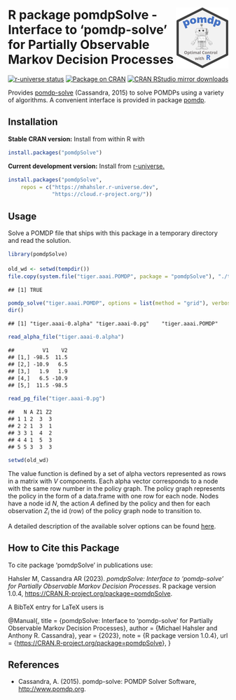 
# <img src="man/figures/logo.svg" align="right" height="139" /> R package pomdpSolve - Interface to ‘pomdp-solve’ for Partially Observable Markov Decision Processes

[![r-universe
status](https://mhahsler.r-universe.dev/badges/pomdpSolve)](https://mhahsler.r-universe.dev/pomdpSolve)
[![Package on
CRAN](https://www.r-pkg.org/badges/version/pomdpSolve)](https://CRAN.R-project.org/package=pomdpSolve)
[![CRAN RStudio mirror
downloads](https://cranlogs.r-pkg.org/badges/pomdpSolve)](https://CRAN.R-project.org/package=pomdpSolve)

Provides [pomdp-solve](http://www.pomdp.org/code/) (Cassandra, 2015) to
solve POMDPs using a variety of algorithms. A convenient interface is
provided in package [pomdp](https://github.com/mhahsler/pomdp).

## Installation

**Stable CRAN version:** Install from within R with

``` r
install.packages("pomdpSolve")
```

**Current development version:** Install from
[r-universe.](https://mhahsler.r-universe.dev/pomdpSolve)

``` r
install.packages("pomdpSolve",
    repos = c("https://mhahsler.r-universe.dev",
              "https://cloud.r-project.org/"))
```

## Usage

Solve a POMDP file that ships with this package in a temporary directory
and read the solution.

``` r
library(pomdpSolve)

old_wd <- setwd(tempdir())
file.copy(system.file("tiger.aaai.POMDP", package = "pomdpSolve"), "./tiger.aaai.POMDP")
```

    ## [1] TRUE

``` r
pomdp_solve("tiger.aaai.POMDP", options = list(method = "grid"), verbose = FALSE)
dir()
```

    ## [1] "tiger.aaai-0.alpha" "tiger.aaai-0.pg"    "tiger.aaai.POMDP"

``` r
read_alpha_file("tiger.aaai-0.alpha")
```

    ##         V1    V2
    ## [1,] -98.5  11.5
    ## [2,] -10.9   6.5
    ## [3,]   1.9   1.9
    ## [4,]   6.5 -10.9
    ## [5,]  11.5 -98.5

``` r
read_pg_file("tiger.aaai-0.pg")
```

    ##   N A Z1 Z2
    ## 1 1 2  3  3
    ## 2 2 1  3  1
    ## 3 3 1  4  2
    ## 4 4 1  5  3
    ## 5 5 3  3  3

``` r
setwd(old_wd)
```

The value function is defined by a set of alpha vectors represented as
rows in a matrix with $V$ components. Each alpha vector corresponds to a
node with the same row number in the policy graph. The policy graph
represents the policy in the form of a data.frame with one row for each
node. Nodes have a node id $N$, the action $A$ defined by the policy and
then for each observation $Z_i$ the id (row) of the policy graph node to
transition to.

A detailed description of the available solver options can be found
[here](https://mhahsler.github.io/pomdpSolve/pomdp-solve_manual).

## How to Cite this Package

To cite package ‘pomdpSolve’ in publications use:

Hahsler M, Cassandra AR (2023). *pomdpSolve: Interface to ‘pomdp-solve’
for Partially Observable Markov Decision Processes*. R package version
1.0.4, <https://CRAN.R-project.org/package=pomdpSolve>.

A BibTeX entry for LaTeX users is

@Manual{, title = {pomdpSolve: Interface to ‘pomdp-solve’ for Partially
Observable Markov Decision Processes}, author = {Michael Hahsler and
Anthony R. Cassandra}, year = {2023}, note = {R package version 1.0.4},
url = {<https://CRAN.R-project.org/package=pomdpSolve>}, }

## References

- Cassandra, A. (2015). pomdp-solve: POMDP Solver Software,
  <http://www.pomdp.org>.
